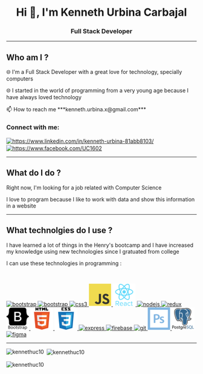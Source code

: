 <h1 align="center">Hi 👋, I'm Kenneth Urbina Carbajal</h1>
<h3 align="center">Full Stack Developer</h3>
<hr>

<h2>Who am I ?</h2>
<p>🌐 I'm a Full Stack Developer with a great love for technology, specially computers</p>
<p>🌐 I started in the world of programming from a very young age because I have always loved technology</p>
<p>📫 How to reach me ***kenneth.urbina.x@gmail.com***</p>
<h3 align="left">Connect with me:</h3>
<p align="left">
    <a href="https://www.linkedin.com/in/kenneth-urbina-81abb8103/" target="blank">
        <img align="center" src="https://cdn-icons-png.flaticon.com/512/174/174857.png" alt="https://www.linkedin.com/in/kenneth-urbina-81abb8103/" height="40" width="40" />
    </a>
    <a href="https://www.facebook.com/UC1602/" target="blank">
        <img align="center" src="https://upload.wikimedia.org/wikipedia/commons/thumb/5/51/Facebook_f_logo_%282019%29.svg/2048px-Facebook_f_logo_%282019%29.svg.png" alt="https://www.facebook.com/UC1602" height="40" width="40" />
    </a>
</p>
<hr>

<h2>What do I do ?</h2>
<p>Right now, I'm looking for a job related with Computer Science</p>
<p>I love to program because I like to work with data and show this information in a website</p>
<hr>

<h2>What technolgies do I use ?</h2>
<p>I have learned a lot of things in the Henry's bootcamp and I have increased my knowledge using new technologies since I gratuated from college</p>
<p>I can use these technologies in programming :</p>
<br>
<p align="left">
    <a href="https://www.php.net/" target="_blank" rel="noreferrer">
        <img src="https://upload.wikimedia.org/wikipedia/commons/thumb/2/27/PHP-logo.svg/1200px-PHP-logo.svg.png" alt="bootstrap" width="70" height="60"/>
    </a>
    <a href="https://laravel.com/" target="_blank" rel="noreferrer">
        <img src="https://www.secret-source.eu/wp-content/uploads/2017/11/Laravel-logo.jpg" alt="bootstrap" width="60" height="60"/>
    </a>
    <a href="https://www.mysql.com/" target="_blank" rel="noreferrer">
        <img src="https://wiki.cifprodolfoucha.es/images/8/8e/Mysql_logo.png" alt="css3" width="60" height="60"/>
    </a>
    <a href="https://developer.mozilla.org/en-US/docs/Web/JavaScript" target="_blank" rel="noreferrer">
        <img src="https://raw.githubusercontent.com/devicons/devicon/master/icons/javascript/javascript-original.svg" alt="javascript" width="60" height="60"/>
    </a>
    <a href="https://reactjs.org/" target="_blank" rel="noreferrer">
        <img src="https://raw.githubusercontent.com/devicons/devicon/master/icons/react/react-original-wordmark.svg" alt="react" width="60" height="60"/>
    </a>
    <a href="https://nodejs.org" target="_blank" rel="noreferrer">
        <img src="https://ih1.redbubble.net/image.1637717834.1604/pp,840x830-pad,1000x1000,f8f8f8.u1.jpg" alt="nodejs" width="60" height="60"/>
    </a>
    <a href="https://redux.js.org" target="_blank" rel="noreferrer">
        <img src="https://cdn.worldvectorlogo.com/logos/redux.svg" alt="redux" width="60" height="60"/>
    </a>
    <a href="https://getbootstrap.com" target="_blank" rel="noreferrer">
        <img src="https://raw.githubusercontent.com/devicons/devicon/master/icons/bootstrap/bootstrap-plain-wordmark.svg" alt="bootstrap" width="60" height="60"/>
    </a>
    <a href="https://www.w3.org/html/" target="_blank" rel="noreferrer">
        <img src="https://raw.githubusercontent.com/devicons/devicon/master/icons/html5/html5-original-wordmark.svg" alt="html5" width="60" height="60"/>
    </a>
    <a href="https://www.w3schools.com/css/" target="_blank" rel="noreferrer">
        <img src="https://raw.githubusercontent.com/devicons/devicon/master/icons/css3/css3-original-wordmark.svg" alt="css3" width="60" height="60"/>
    </a>
    <a href="https://expressjs.com" target="_blank" rel="noreferrer">
        <img src="https://skillshack.blob.core.windows.net/uploads/express.webp" alt="express" width="60" height="60"/>
    </a>
    <a href="https://firebase.google.com/" target="_blank" rel="noreferrer">
        <img src="https://www.vectorlogo.zone/logos/firebase/firebase-icon.svg" alt="firebase" width="60" height="60"/>
    </a>
    <a href="https://git-scm.com/" target="_blank" rel="noreferrer">
        <img src="https://www.vectorlogo.zone/logos/git-scm/git-scm-icon.svg" alt="git" width="60" height="60"/>
    </a>
    <a href="https://www.photoshop.com/en" target="_blank" rel="noreferrer">
        <img src="https://raw.githubusercontent.com/devicons/devicon/master/icons/photoshop/photoshop-line.svg" alt="photoshop" width="60" height="60"/>
    </a>
    <a href="https://www.postgresql.org" target="_blank" rel="noreferrer">
        <img src="https://raw.githubusercontent.com/devicons/devicon/master/icons/postgresql/postgresql-original-wordmark.svg" alt="postgresql" width="60" height="60"/>
    </a>
    <a href="https://www.figma.com/" target="_blank" rel="noreferrer">
        <img src="https://www.vectorlogo.zone/logos/figma/figma-icon.svg" alt="figma" width="60" height="60"/>
    </a>
</p>
<hr>

<p>
    <img align="left" src="https://github-readme-stats.vercel.app/api/top-langs?username=kennethuc10&show_icons=true&title_color=0cdfc6&text_color=265956&hide_border=true&locale=en&layout=compact" alt="kennethuc10" />
</p>
<p>&nbsp;
    <img align="center" src="https://github-readme-stats.vercel.app/api?username=kennethuc10&show_icons=true&theme=synthwave&title_color=20d9cd&text_color=208d7b&hide_border=true&locale=en" alt="kennethuc10" />
</p>
<p>
    <img align="center" src="https://github-readme-streak-stats.herokuapp.com/?user=kennethuc10&" alt="kennethuc10" />
</p>
